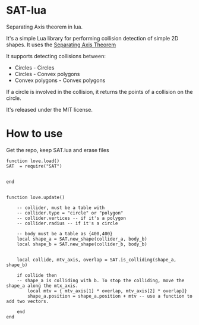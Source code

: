 # SAT-lua
Separating Axis theorem in lua.

It's a simple Lua library for performing collision detection of simple 2D shapes. It uses the [Separating Axis Theorem](http://en.wikipedia.org/wiki/Hyperplane_separation_theorem)

It supports detecting collisions between:
 - Circles - Circles
 - Circles - Convex polygons
 - Convex polygons - Convex polygons
 
If a circle is involved in the collision, it returns the points of a collision on the circle.

It's released under the MIT license.



# How to use 

Get the repo, keep SAT.lua and erase files

```
function love.load()
SAT  = require("SAT")


end


function love.update()

	-- collider, must be a table with
	-- collider.type = "circle" or "polygon"
	-- collider.vertices -- if it's a polygon
	-- collider.radius -- if it's a circle
	
	-- body must be a table as {400,400}
	local shape_a = SAT.new_shape(collider_a, body_b)
	local shape_b = SAT.new_shape(collider_b, body_b)
	
	
	local collide, mtv_axis, overlap = SAT.is_colliding(shape_a, shape_b)
	
	if collide then
	-- shape_a is colliding with b. To stop the colliding, move the shape_a along the mtx_axis.
		local mtv = { mtv_axis[1] * overlap, mtv_axis[2] * overlap]}
		shape_a.position = shape_a.position + mtv -- use a function to add two vectors.
	
	end
end

``` 